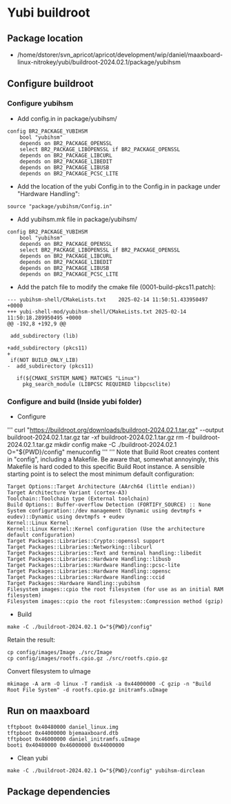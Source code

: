 # Yubi buildroot

## Package location 

- /home/dstorer/svn_apricot/apricot/development/wip/daniel/maaxboard-linux-nitrokey/yubi/buildroot-2024.02.1/package/yubihsm

## Configure buildroot

### Configure yubihsm

- Add config.in in package/yubihsm/

```
config BR2_PACKAGE_YUBIHSM
	bool "yubihsm"
	depends on BR2_PACKAGE_OPENSSL
	select BR2_PACKAGE_LIBOPENSSL if BR2_PACKAGE_OPENSSL
	depends on BR2_PACKAGE_LIBCURL
	depends on BR2_PACKAGE_LIBEDIT
	depends on BR2_PACKAGE_LIBUSB
	depends on BR2_PACKAGE_PCSC_LITE
```

- Add the location of the yubi Config.in to the Config.in in package under "Hardware Handling":
```
source "package/yubihsm/Config.in"
```

- Add yubihsm.mk file in package/yubihsm/
```
config BR2_PACKAGE_YUBIHSM
	bool "yubihsm"
	depends on BR2_PACKAGE_OPENSSL
	select BR2_PACKAGE_LIBOPENSSL if BR2_PACKAGE_OPENSSL
	depends on BR2_PACKAGE_LIBCURL
	depends on BR2_PACKAGE_LIBEDIT
	depends on BR2_PACKAGE_LIBUSB
	depends on BR2_PACKAGE_PCSC_LITE
```

- Add the patch file to modify the cmake file (0001-build-pkcs11.patch):
```
--- yubihsm-shell/CMakeLists.txt	2025-02-14 11:50:51.433950497 +0000
+++ yubi-shell-mod/yubihsm-shell/CMakeLists.txt	2025-02-14 11:50:18.289950495 +0000
@@ -192,8 +192,9 @@
 
 add_subdirectory (lib)
 
+add_subdirectory (pkcs11)
+
 if(NOT BUILD_ONLY_LIB)
-  add_subdirectory (pkcs11)
 
   if(${CMAKE_SYSTEM_NAME} MATCHES "Linux")
     pkg_search_module (LIBPCSC REQUIRED libpcsclite)
```

### Configure and build (Inside yubi folder)
- Configure

'''
curl "https://buildroot.org/downloads/buildroot-2024.02.1.tar.gz" --output buildroot-2024.02.1.tar.gz
tar -xf buildroot-2024.02.1.tar.gz
rm -f buildroot-2024.02.1.tar.gz
mkdir config
make -C ./buildroot-2024.02.1 O="${PWD}/config" menuconfig
'''
'''
Note that Build Root creates content in "config", including a Makefile. Be aware that, somewhat annoyingly, this Makefile is hard coded to this specific Build Root instance. A sensible starting point is to select the most minimum default configuration:

```
Target Options::Target Architecture (AArch64 (little endian))
Target Architecture Variant (cortex-A3)
Toolchain::Toolchain type (External toolchain)
Build Options:: Buffer-overflow Detection (FORTIFY_SOURCE) :: None
System configuration::/dev management (Dynamic using devtmpfs + eudev)::Dynamic using devtmpfs + eudev
Kernel::Linux Kernel
Kernel::Linux Kernel::Kernel configuration (Use the architecture default configuration)
Target Packages::Libraries::Crypto::openssl support
Target Packages::Libraries::Networking::libcurl
Target Packages::Libraries::Text and terminal handling::libedit
Target Packages::Libraries::Hardware Handling::libusb
Target Packages::Libraries::Hardware Handling::pcsc-lite
Target Packages::Libraries::Hardware Handling::opensc
Target Packages::Libraries::Hardware Handling::ccid
Target Packages::Hardware Handling::yubihsm
Filesystem images::cpio the root filesystem (for use as an initial RAM filesystem)
Filesystem images::cpio the root filesystem::Compression method (gzip)
```

- Build
```
make -C ./buildroot-2024.02.1 O="${PWD}/config"
```

Retain the result:
```
cp config/images/Image ./src/Image
cp config/images/rootfs.cpio.gz ./src/rootfs.cpio.gz
```

Convert filesystem to uImage
```
mkimage -A arm -O linux -T ramdisk -a 0x44000000 -C gzip -n "Build Root File System" -d rootfs.cpio.gz initramfs.uImage
```

## Run on maaxboard
```
tftpboot 0x40480000 daniel_linux.img
tftpboot 0x44000000 bjemaaxboard.dtb
tftpboot 0x46000000 daniel_initramfs.uImage
booti 0x40480000 0x46000000 0x44000000
```

- Clean yubi
```
make -C ./buildroot-2024.02.1 O="${PWD}/config" yubihsm-dirclean
```

## Package dependencies 

